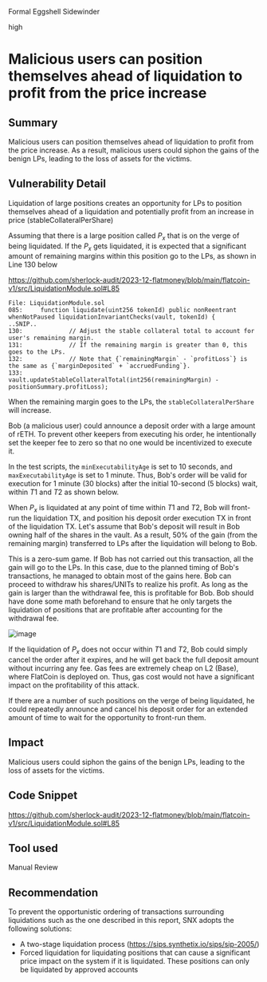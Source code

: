 Formal Eggshell Sidewinder

high

# Malicious users can position themselves ahead of liquidation to profit from the price increase

## Summary

Malicious users can position themselves ahead of liquidation to profit from the price increase. As a result, malicious users could siphon the gains of the benign LPs, leading to the loss of assets for the victims.

## Vulnerability Detail

Liquidation of large positions creates an opportunity for LPs to position themselves ahead of a liquidation and potentially profit from an increase in price (stableCollateralPerShare)

Assuming that there is a large position called $P_x$ that is on the verge of being liquidated. If the $P_x$​ gets liquidated, it is expected that a significant amount of remaining margins within this position go to the LPs, as shown in Line 130 below

https://github.com/sherlock-audit/2023-12-flatmoney/blob/main/flatcoin-v1/src/LiquidationModule.sol#L85

```solidity
File: LiquidationModule.sol
085:     function liquidate(uint256 tokenId) public nonReentrant whenNotPaused liquidationInvariantChecks(vault, tokenId) {
..SNIP..
130:             // Adjust the stable collateral total to account for user's remaining margin.
131:             // If the remaining margin is greater than 0, this goes to the LPs.
132:             // Note that {`remainingMargin` - `profitLoss`} is the same as {`marginDeposited` + `accruedFunding`}.
133:             vault.updateStableCollateralTotal(int256(remainingMargin) - positionSummary.profitLoss);
```

When the remaining margin goes to the LPs, the `stableCollateralPerShare` will increase.

Bob (a malicious user) could announce a deposit order with a large amount of rETH. To prevent other keepers from executing his order, he intentionally set the keeper fee to zero so that no one would be incentivized to execute it.

In the test scripts, the `minExecutabilityAge` is set to 10 seconds, and `maxExecutabilityAge` is set to 1 minute. Thus, Bob's order will be valid for execution for 1 minute (30 blocks) after the initial 10-second (5 blocks) wait, within $T1$ and $T2$​ as shown below.

When $P_x$ is liquidated at any point of time within $T1$ and $T2$​, Bob will front-run the liquidation TX, and position his deposit order execution TX in front of the liquidation TX. Let's assume that Bob's deposit will result in Bob owning half of the shares in the vault. As a result, 50% of the gain (from the remaining margin) transferred to LPs after the liquidation will belong to Bob.

This is a zero-sum game. If Bob has not carried out this transaction, all the gain will go to the LPs. In this case, due to the planned timing of Bob's transactions, he managed to obtain most of the gains here. Bob can proceed to withdraw his shares/UNITs to realize his profit. As long as the gain is larger than the withdrawal fee, this is profitable for Bob. Bob should have done some math beforehand to ensure that he only targets the liquidation of positions that are profitable after accounting for the withdrawal fee.

![image](https://github.com/sherlock-audit/2023-12-flatmoney-xiaoming9090/assets/102820284/135a4e0e-6fba-44c4-b0c3-58a267e27c1b)

If the liquidation of $P_x$ does not occur within $T1$ and $T2$​​, Bob could simply cancel the order after it expires, and he will get back the full deposit amount without incurring any fee. Gas fees are extremely cheap on L2 (Base), where FlatCoin is deployed on. Thus, gas cost would not have a significant impact on the profitability of this attack.

If there are a number of such positions on the verge of being liquidated, he could repeatedly announce and cancel his deposit order for an extended amount of time to wait for the opportunity to front-run them.

## Impact

Malicious users could siphon the gains of the benign LPs, leading to the loss of assets for the victims.

## Code Snippet

https://github.com/sherlock-audit/2023-12-flatmoney/blob/main/flatcoin-v1/src/LiquidationModule.sol#L85

## Tool used

Manual Review

## Recommendation

To prevent the opportunistic ordering of transactions surrounding liquidations such as the one described in this report, SNX adopts the following solutions:

- A two-stage liquidation process (https://sips.synthetix.io/sips/sip-2005/)
- Forced liquidation for liquidating positions that can cause a significant price impact on the system if it is liquidated. These positions can only be liquidated by approved accounts